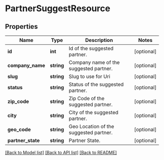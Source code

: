 # PartnerSuggestResource

## Properties
Name | Type | Description | Notes
------------ | ------------- | ------------- | -------------
**id** | **int** | Id of the suggested partner. | [optional] 
**company_name** | **string** | Company name of the suggested partner. | [optional] 
**slug** | **string** | Slug to use for Uri | [optional] 
**status** | **string** | Status of the suggested partner. | [optional] 
**zip_code** | **string** | Zip Code of the suggested partner. | [optional] 
**city** | **string** | City of the suggested partner. | [optional] 
**geo_code** | **string** | Geo Location of the suggested partner. | [optional] 
**partner_state** | **string** | Partner State. | [optional] 

[[Back to Model list]](../README.md#documentation-for-models) [[Back to API list]](../README.md#documentation-for-api-endpoints) [[Back to README]](../README.md)


